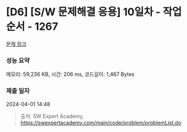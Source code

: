 # [D6] [S/W 문제해결 응용] 10일차 - 작업순서 - 1267 

[문제 링크](https://swexpertacademy.com/main/code/problem/problemDetail.do?contestProbId=AV18TrIqIwUCFAZN) 

### 성능 요약

메모리: 59,236 KB, 시간: 206 ms, 코드길이: 1,467 Bytes

### 제출 일자

2024-04-01 14:48



> 출처: SW Expert Academy, https://swexpertacademy.com/main/code/problem/problemList.do